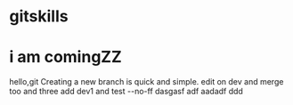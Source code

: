 # gitskills
# i am comingZZ
hello,git
Creating a new branch is quick and simple.
edit on dev and merge too and three
add dev1 and test --no-ff
dasgasf adf aadadf
ddd
